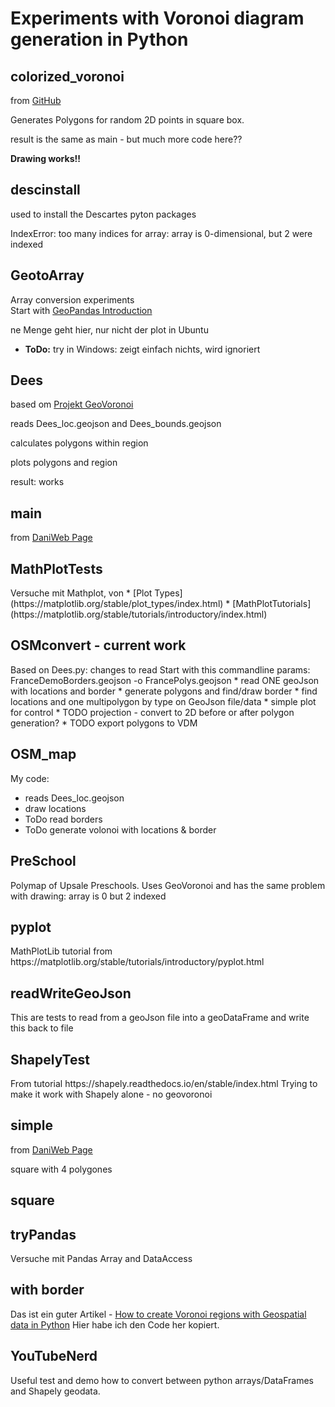<h1>Experiments with Voronoi diagram generation in Python</h1>

<h2>colorized_voronoi</h2>
from <a href="https://gist.github.com/pv/8036995">GitHub</a>
<p>Generates Polygons for random 2D points in square box.</p>
<p>result is the same as main - but much more code here??</p>
<p><b>Drawing works!!</b></p>

<h2>descinstall</h2>
used to install the Descartes pyton packages
<p>IndexError: too many indices for array: array is 0-dimensional, but 2 were indexed</p>

<h2>GeotoArray</h2>
Array conversion experiments<br>
Start with <a href="https://geopandas.org/en/stable/getting_started/introduction.html">
GeoPandas Introduction</a>
<p>ne Menge geht hier, nur nicht der plot in Ubuntu</p>
<ul>
<li><b>ToDo:</b> try in Windows: zeigt einfach nichts, wird ignoriert</li>
</ul>

<h2>Dees</h2>
based om <a href="https://pypi.org/project/geovoronoi/">Projekt GeoVoronoi</a>
<p>reads Dees_loc.geojson and Dees_bounds.geojson </p>
<p>calculates polygons within region</p>
<p>plots polygons and region </p>
<p>result: works</p>

<h2>main</h2>
from <a href="https://www.daniweb.com/programming/computer-science/tutorials/520314/how-to-make-quality-voronoi-diagrams">
DaniWeb Page</a>

<h2>MathPlotTests</h2>
Versuche mit Mathplot, von
* [Plot Types](https://matplotlib.org/stable/plot_types/index.html)
* [MathPlotTutorials](https://matplotlib.org/stable/tutorials/introductory/index.html)

<h2>OSMconvert - current work</h2>
Based on Dees.py: changes to read 
Start with this commandline params:
FranceDemoBorders.geojson -o FrancePolys.geojson
* read ONE geoJson with locations and border
* generate polygons and find/draw border
* find locations and one multipolygon by type on GeoJson file/data
* simple plot for control
* TODO projection - convert to 2D before or after polygon generation?
* TODO export polygons to VDM

<h2>OSM_map</h2>
My code: 
<ul>
<li>reads Dees_loc.geojson</li>
<li>draw locations</li>
<li>ToDo read borders</li>
<li>ToDo generate volonoi with locations & border</li>
</ul>

<h2>PreSchool</h2>
Polymap of Upsale Preschools. Uses GeoVoronoi and has the same problem with drawing:
array is 0 but 2 indexed

<h2>pyplot</h2>
MathPlotLib tutorial from https://matplotlib.org/stable/tutorials/introductory/pyplot.html

<h2>readWriteGeoJson</h2>
This are tests to read from a geoJson file into a geoDataFrame and write this back to file

<h2>ShapelyTest</h2>
From tutorial https://shapely.readthedocs.io/en/stable/index.html
Trying to make it work with Shapely alone - no geovoronoi

<h2>simple</h2>
from <a href="https://www.daniweb.com/programming/computer-science/tutorials/520314/how-to-make-quality-voronoi-diagrams">
DaniWeb Page</a>
<p>square with 4 polygones</p>

<h2>square</h2>


<h2>tryPandas</h2>
Versuche mit Pandas Array and DataAccess

<h2>with border</h2>
Das ist ein guter Artikel - 
<a href="https://laptrinhx.com/how-to-create-voronoi-regions-with-geospatial-data-in-python-897661291/">
How to create Voronoi regions with Geospatial data in Python</a> 
Hier habe ich den Code her kopiert.

<h2>YouTubeNerd</h2>
Useful test and demo how to convert between python arrays/DataFrames 
and Shapely geodata.
